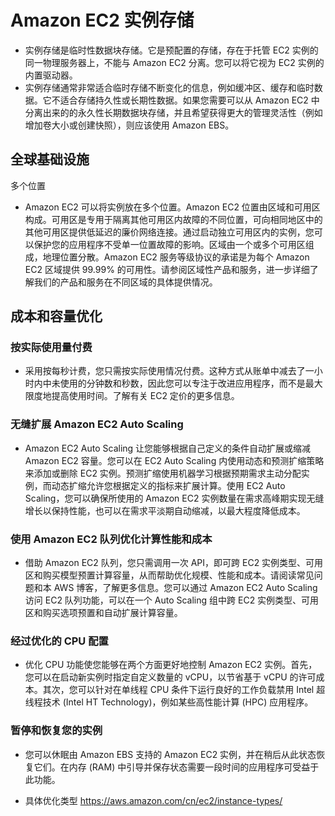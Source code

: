 # Amazon EC2 实例存储
+ 实例存储是临时性数据块存储。它是预配置的存储，存在于托管 EC2 实例的同一物理服务器上，不能与 Amazon EC2 分离。您可以将它视为 EC2 实例的内置驱动器。 
+ 实例存储通常非常适合临时存储不断变化的信息，例如缓冲区、缓存和临时数据。它不适合存储持久性或长期性数据。如果您需要可以从 Amazon EC2 中分离出来的的永久性长期数据块存储，并且希望获得更大的管理灵活性（例如增加卷大小或创建快照），则应该使用 Amazon EBS。
## 全球基础设施
多个位置
+ Amazon EC2 可以将实例放在多个位置。Amazon EC2 位置由区域和可用区构成。可用区是专用于隔离其他可用区内故障的不同位置，可向相同地区中的其他可用区提供低延迟的廉价网络连接。通过启动独立可用区内的实例，您可以保护您的应用程序不受单一位置故障的影响。区域由一个或多个可用区组成，地理位置分散。Amazon EC2 服务等级协议的承诺是为每个 Amazon EC2 区域提供 99.99% 的可用性。请参阅区域性产品和服务，进一步详细了解我们的产品和服务在不同区域的具体提供情况。
## 成本和容量优化
### 按实际使用量付费
+ 采用按每秒计费，您只需按实际使用情况付费。这种方式从账单中减去了一小时内中未使用的分钟数和秒数，因此您可以专注于改进应用程序，而不是最大限度地提高使用时间。了解有关 EC2 定价的更多信息。
### 无缝扩展 Amazon EC2 Auto Scaling
+ Amazon EC2 Auto Scaling 让您能够根据自己定义的条件自动扩展或缩减 Amazon EC2 容量。您可以在 EC2 Auto Scaling 内使用动态和预测扩缩策略来添加或删除 EC2 实例。预测扩缩使用机器学习根据预期需求主动分配实例，而动态扩缩允许您根据定义的指标来扩展计算。使用 EC2 Auto Scaling，您可以确保所使用的 Amazon EC2 实例数量在需求高峰期实现无缝增长以保持性能，也可以在需求平淡期自动缩减，以最大程度降低成本。
### 使用 Amazon EC2 队列优化计算性能和成本
+ 借助 Amazon EC2 队列，您只需调用一次 API，即可跨 EC2 实例类型、可用区和购买模型预置计算容量，从而帮助优化规模、性能和成本。请阅读常见问题和本 AWS 博客，了解更多信息。您可以通过 Amazon EC2 Auto Scaling 访问 EC2 队列功能，可以在一个 Auto Scaling 组中跨 EC2 实例类型、可用区和购买选项预置和自动扩展计算容量。
### 经过优化的 CPU 配置
+ 优化 CPU 功能使您能够在两个方面更好地控制 Amazon EC2 实例。首先，您可以在启动新实例时指定自定义数量的 vCPU，以节省基于 vCPU 的许可成本。其次，您可以针对在单线程 CPU 条件下运行良好的工作负载禁用 Intel 超线程技术 (Intel HT Technology)，例如某些高性能计算 (HPC) 应用程序。
### 暂停和恢复您的实例
+ 您可以休眠由 Amazon EBS 支持的 Amazon EC2 实例，并在稍后从此状态恢复它们。在内存 (RAM) 中引导并保存状态需要一段时间的应用程序可受益于此功能。

+ 具体优化类型 https://aws.amazon.com/cn/ec2/instance-types/